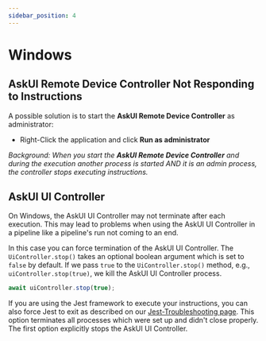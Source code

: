 ```yaml
---
sidebar_position: 4
---
```


# Windows

## AskUI Remote Device Controller Not Responding to Instructions
A possible solution is to start the **AskUI Remote Device Controller** as administrator:

* Right-Click the application and click **Run as administrator**

_Background: When you start the **AskUI Remote Device Controller** and during the execution another process is started AND it is an admin process, the controller stops executing instructions._

## AskUI UI Controller 

On Windows, the AskUI UI Controller may not terminate after each execution. This may lead to problems when using the AskUI UI Controller in a pipeline like a pipeline's run not coming to an end.

In this case you can force termination of the AskUI UI Controller. The `UiController.stop()` takes an optional boolean argument which is set to `false` by default. If we pass `true` to the `UiController.stop()` method, e.g., `uiController.stop(true)`, we kill the AskUI UI Controller process. 

```typescript
await uiController.stop(true);
```

If you are using the Jest framework to execute your instructions, you can also force Jest to exit as described on our [Jest-Troubleshooting page](jest.md). This option terminates all processes which were set up and didn't close properly. The first option explicitly stops the AskUI UI Controller. 
